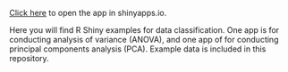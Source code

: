 [Click here]( https://christopherbeaver.shinyapps.io/classify/) to open the app in shinyapps.io.

Here you will find R Shiny examples for data classification.  One app is for conducting analysis of variance (ANOVA), and one app of for conducting principal components analysis (PCA).
Example data is included in this repository.
